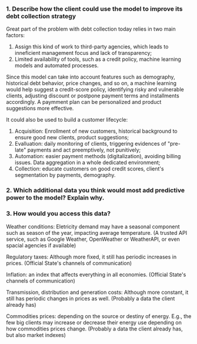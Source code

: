 ### 1. Describe how the client could use the model to improve its debt collection strategy

Great part of the problem with debt collection today relies in two main factors:

1. Assign this kind of work to third-party agencies, which leads to inneficient management focus and lack of transparency;
2. Limited availability of tools, such as a credit policy, machine learning models and automated processes.


Since this model can take into account features such as demography, historical debt behavior, price changes, and so on, 
a machine learning would help suggest a credit-score policy, identifying risky and vulnerable clients,
adjusting discount or postpone payment terms and installments accordingly. A paymment plan
can be personalized and product suggestions more effective.

It could also be used to build a customer lifecycle:

1. Acquisition: Enrollment of new customers, historical background to ensure good new clients, product suggestions;
2. Evalluation: daily monitoring of clients, triggering evidences of "pre-late" payments and act preemptively, 
not punitively;
3. Automation: easier payment methods (digitalization), avoiding billing issues. Data aggregation in a whole dedicated environment;
4. Collection: educate customers on good credit scores, client's segmentation by payments, demography.


### 2. Which additional data you think would most add predictive power to the model? Explain why.
### 3. How would you access this data?

Weather conditions: Eletricity demand may have a seasonal component such as season of the year, impacting average
temperature. (A trusted API service, such as Google Weather, OpenWeather or WeatherAPI, or even spacial agencies
if available)

Regulatory taxes: Although more fixed, it still has periodic increases in prices. (Official State's channels of communication)

Inflation: an index that affects everything in all economies. (Official State's channels of communication)

Transmission, distribution and generation costs: Although more constant, it still has periodic changes in prices as well.
(Probably a data the client already has)

Commodities prices: depending on the source or destiny of energy. E.g., the few big clients may increase or decrease
their energy use depending on how commodities prices change. (Probably a data the client already has, but also market
indexes)
